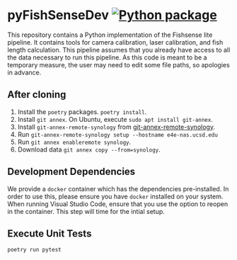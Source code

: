 # pyFishSenseDev [![Python package](https://github.com/UCSD-E4E/pyFishSenseDev/actions/workflows/python-package.yml/badge.svg)](https://github.com/UCSD-E4E/pyFishSenseDev/actions/workflows/python-package.yml)
This repository contains a Python implementation of the Fishsense lite pipeline. It contains tools for camera calibration, laser calibration, and fish length calculation. This pipeline assumes that you already have access to all the data necessary to run this pipeline. As this code is meant to be a temporary measure, the user may need to edit some file paths, so apologies in advance. 

## After cloning
1. Install the `poetry` packages.  `poetry install`.
2. Install `git annex`.  On Ubuntu, execute `sudo apt install git-annex`.
3. Install `git-annex-remote-synology` from [git-annex-remote-synology](https://github.com/UCSD-E4E/git-annex-remote-synology).
4. Run `git-annex-remote-synology setup --hostname e4e-nas.ucsd.edu`
5. Run `git annex enableremote synology`.
6. Download data `git annex copy --from=synology`.

## Development Dependencies
We provide a `docker` container which has the dependencies pre-installed.  In order to use this, please ensure you have `docker` installed on your system.  When running Visual Studio Code, ensure that you use the option to reopen in the container.  This step will time for the intial setup.

## Execute Unit Tests
```
poetry run pytest
```